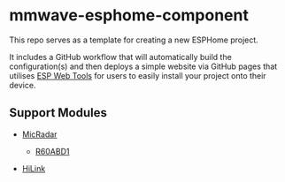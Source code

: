 # mmwave-esphome-component

This repo serves as a template for creating a new ESPHome project.

It includes a GitHub workflow that will automatically build the configuration(s) and then deploys a simple 
website via GitHub pages that utilises [ESP Web Tools](https://esphome.github.io/esp-web-tools/) for users to 
easily install your project onto their device.

## Support Modules

- [MicRadar](https://www.micradar.cn/) 
    - [R60ABD1](./docs/r60abd1/README.md)

- [HiLink](https://www.hlktech.com/)

